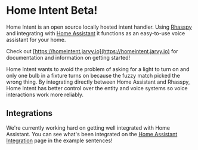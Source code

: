 # Home Intent Beta!
Home Intent is an open source locally hosted intent handler. Using [Rhasspy](https://rhasspy.readthedocs.io) and integrating with [Home Assistant](https://www.home-assistant.io/) it functions as an easy-to-use voice assistant for your home.

Check out [https://homeintent.jarvy.io](https://homeintent.jarvy.io) for documentation and information on getting started!

Home Intent wants to avoid the problem of asking for a light to turn on and only one bulb in a fixture turns on because the fuzzy match picked the wrong thing. By integrating directly between Home Assistant and Rhasspy, Home Intent has better control over the entity and voice systems so voice interactions work more reliably.


## Integrations
We're currently working hard on getting well integrated with Home Assistant. You can see what's been integrated on the [Home Assistant Integration](https://homeintent.jarvy.io/integrations/home-assistant/) page in the example sentences!